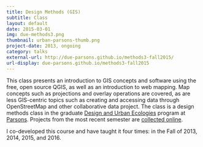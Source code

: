 ```yaml
---
title: Design Methods (GIS)
subtitle: Class
layout: default
date: 2015-03-01
img: due-methods3.png
thumbnail: urban-parsons-thumb.png
project-date: 2013, ongoing
category: talks
external-url: http://due-parsons.github.io/methods3-fall2015/
url-display: due-parsons.github.io/methods3-fall2015
---
```


This class presents an introduction to GIS concepts and software using the free, open source QGIS, as well as an introduction to web mapping. Map concepts such as projections and overlay operations are covered, as are less GIS-centric topics such as creating and accessing data through OpenStreetMap and other collaborative data project. The class is a design methods class in the graduate [Design and Urban Ecologies](http://sds.parsons.edu/designurbanecologies/) program at [Parsons](http://urban.parsons.edu/). Projects from the most recent semester are [collected online](http://due-parsons.github.io/methods3-fall2015/).

I co-developed this course and have taught it four times: in the Fall of 2013, 2014, 2015, and 2016.
